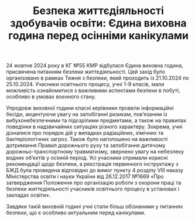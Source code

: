 ﻿---
title: 'Безпека життєдіяльності здобувачів освіти: Єдина виховна година перед осінніми канікулами'
---

24 жовтня 2024 року в КГ №55 КМР відбулася Єдина виховна година, присвячена питанням безпеки життєдіяльності. Цей захід було організовано в рамках Тижня з безпеки, який проходить із 21.10.2024 по 25.10.2024. Учасники освітнього процесу, учні 1-9 класів, мали можливість ознайомитися з важливими аспектами безпеки в побуті, особливо в умовах воєнного стану.

Упродовж виховної години класні керівники провели інформаційні бесіди, акцентуючи увагу на запобіганні ризикам, пов’язаним із вибухонебезпечними та підозрілими предметами, а також на правилах поведінки в надзвичайних ситуаціях різного характеру. Зокрема, учні дізналися про порядок дій у випадках радіаційних, хімічних та бактеріологічних загроз. Також було наголошено на важливості дотримання Правил дорожнього руху та запобігання дитячому дорожньо-транспортному травматизму,  звернено увагу на небезпеку водних об’єктів у осінній період. Усі учасники отримали корисні рекомендації щодо безпеки, а реєстрація первинного інструктажу з БЖД була проведена відповідно до вимог пункту 4 розділу VІІІ наказу Міністерства освіти і науки України від 26.12.2017 №1669 «Про затвердження Положення про організацію роботи з охорони праці та безпеки життєдіяльності учасників освітнього процесу в установах і закладах освіти».

Завдяки такій виховній годині учні стали більш обізнаними у питаннях безпеки, що є особливо актуальним перед канікулами.

<slideshow />
